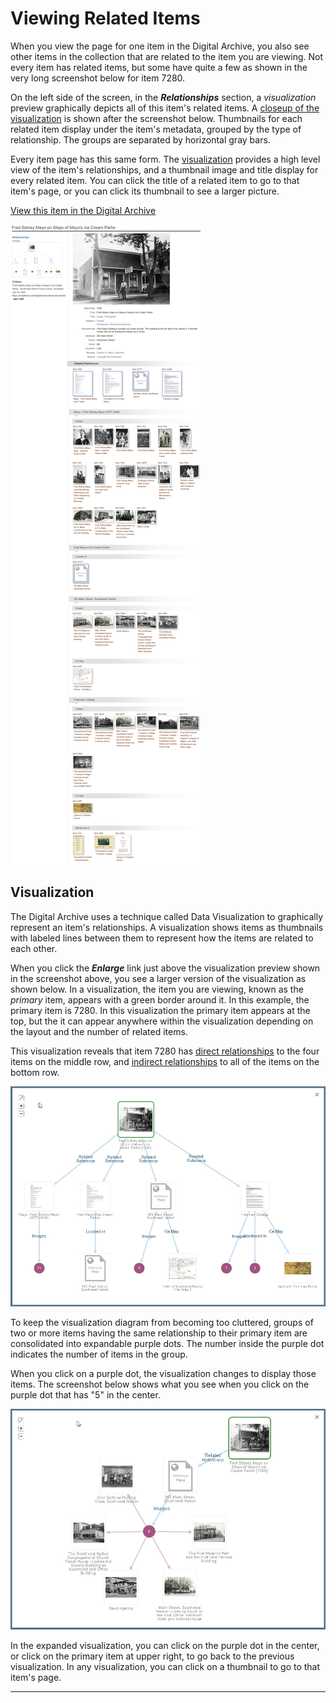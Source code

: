# Viewing Related Items

When you view the page for one item in the Digital Archive, you also see other items in the
collection that are related to the item you are viewing. Not every item has related items,
but some have quite a few as shown in the very long screenshot below for item 7280.

On the left side of the screen, in the **_Relationships_** section, a *visualization* preview 
graphically depicts all of this item's related items. A
[closeup of the visualization](/user/viewing-related-items/#visualization) is shown after the screenshot below.
Thumbnails for each related item display under the item's metadata, grouped by the type of relationship.
The groups are separated by horizontal gray bars.

Every item page has this same form. The [visualization](/user/viewing-related-items/#visualization) provides a high level
view of the item's relationships, and a thumbnail image and title display for every related item.
You can click the title of a related item to go to that item's page, or you can click its thumbnail to see
a larger picture.

[View this item in the Digital Archive](https://swhplibrary.net/digitalarchive/items/show/6458)

![Viewing relationships](viewing-related-items-2.jpg)

## Visualization

The Digital Archive uses a technique called Data Visualization to graphically represent an
item's relationships. A visualization shows items as thumbnails with labeled lines between them to
represent how the items are related to each other.

When you click the **_Enlarge_** link just above the visualization preview shown in the screenshot above, you see a larger version of the visualization as shown below. In a visualization,
the item you are viewing, known as the *primary* item, appears with a green border around it.
In this example, the primary item is 7280. In this visualization the primary item appears at the top, but 
the it can appear anywhere within the visualization depending on the layout and the number of related items.

This visualization reveals that item 7280 has
[direct relationships](/relationships/kinds-of-relationships/#direct-relationships) to the four items on
the middle row, and [indirect relationships](/relationships/kinds-of-relationships/#indirect-relationships)
to all of the items on the bottom row.

![Relationships visualization](viewing-related-items-1.jpg)

To keep the visualization diagram from becoming too cluttered, groups of two or more items having the same relationship
to their primary item are consolidated into expandable purple dots. The number inside the purple dot indicates the number of items in the group.

When you click on a purple dot, the visualization changes to display those items. The screenshot below shows 
what you see when you click on the purple dot that has "5" in the center.
 
![Relationships visualization expanded](viewing-related-items-3.jpg)

In the expanded visualization, you can click on the purple dot in the center, or click on the primary item
at upper right, to go back to the previous visualization. In any visualization, you can
click on a thumbnail to go to that item's page.

---

